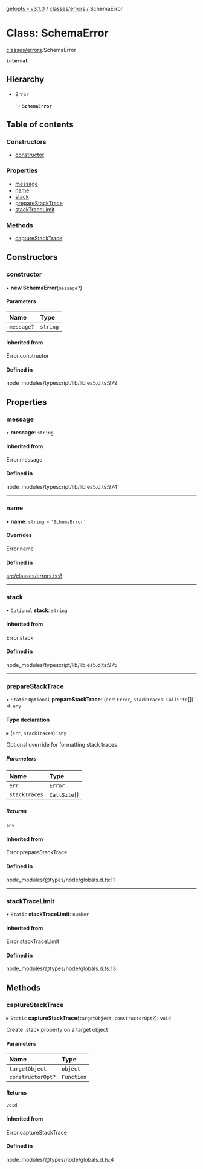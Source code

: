 [getopts - v3.1.0](../README.md) / [classes/errors](../modules/classes_errors.md) / SchemaError

# Class: SchemaError

[classes/errors](../modules/classes_errors.md).SchemaError

**`internal`**

## Hierarchy

- `Error`

  ↳ **`SchemaError`**

## Table of contents

### Constructors

- [constructor](classes_errors.SchemaError.md#constructor)

### Properties

- [message](classes_errors.SchemaError.md#message)
- [name](classes_errors.SchemaError.md#name)
- [stack](classes_errors.SchemaError.md#stack)
- [prepareStackTrace](classes_errors.SchemaError.md#preparestacktrace)
- [stackTraceLimit](classes_errors.SchemaError.md#stacktracelimit)

### Methods

- [captureStackTrace](classes_errors.SchemaError.md#capturestacktrace)

## Constructors

### constructor

• **new SchemaError**(`message?`)

#### Parameters

| Name       | Type     |
| :--------- | :------- |
| `message?` | `string` |

#### Inherited from

Error.constructor

#### Defined in

node_modules/typescript/lib/lib.es5.d.ts:979

## Properties

### message

• **message**: `string`

#### Inherited from

Error.message

#### Defined in

node_modules/typescript/lib/lib.es5.d.ts:974

---

### name

• **name**: `string` = `'SchemaError'`

#### Overrides

Error.name

#### Defined in

[src/classes/errors.ts:8](https://github.com/prasadrajandran/node-getopts/blob/ff39d95/src/classes/errors.ts#L8)

---

### stack

• `Optional` **stack**: `string`

#### Inherited from

Error.stack

#### Defined in

node_modules/typescript/lib/lib.es5.d.ts:975

---

### prepareStackTrace

▪ `Static` `Optional` **prepareStackTrace**: (`err`: `Error`, `stackTraces`: `CallSite`[]) => `any`

#### Type declaration

▸ (`err`, `stackTraces`): `any`

Optional override for formatting stack traces

##### Parameters

| Name          | Type         |
| :------------ | :----------- |
| `err`         | `Error`      |
| `stackTraces` | `CallSite`[] |

##### Returns

`any`

#### Inherited from

Error.prepareStackTrace

#### Defined in

node_modules/@types/node/globals.d.ts:11

---

### stackTraceLimit

▪ `Static` **stackTraceLimit**: `number`

#### Inherited from

Error.stackTraceLimit

#### Defined in

node_modules/@types/node/globals.d.ts:13

## Methods

### captureStackTrace

▸ `Static` **captureStackTrace**(`targetObject`, `constructorOpt?`): `void`

Create .stack property on a target object

#### Parameters

| Name              | Type       |
| :---------------- | :--------- |
| `targetObject`    | `object`   |
| `constructorOpt?` | `Function` |

#### Returns

`void`

#### Inherited from

Error.captureStackTrace

#### Defined in

node_modules/@types/node/globals.d.ts:4
